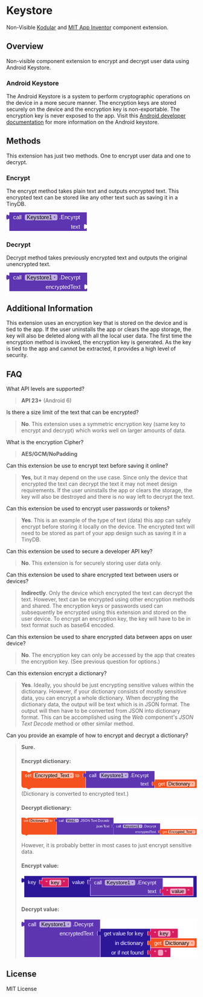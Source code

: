 # Keystore

Non-Visible [Kodular](https://creator.kodular.io/) and [MIT App Inventor](https://appinventor.mit.edu/) component extension.

## Overview


Non-visible component extension to encrypt and decrypt user data using Android Keystore.


### Android Keystore

The Android Keystore is a system to perform cryptographic operations on the device in a more secure manner. The encryption keys are stored securely on the device and the encryption key is non-exportable. The encryption key is never exposed to the app. Visit this [Android developer documentation](https://developer.android.com/training/articles/keystore) for more information on the Android keystore.

## Methods

This extension has just two methods. One to encrypt user data and one to decrypt.

### Encrypt

The encrypt method takes plain text and outputs encrypted text. This encrypted text can be stored like any other text such as saving it in a TinyDB.

![](/assets/component_method_encrypt.png?raw=true)

### Decrypt

Decrypt method takes previously encrypted text and outputs the original unencrypted text.

![](/assets/component_method_decrypt.png?raw=true)

## Additional Information

This extension uses an encryption key that is stored on the device and is tied to the app. If the user uninstalls the app or clears the app storage, the key will also be deleted along with all the local user data. The first time the encryption method is invoked, the encryption key is generated. As the key is tied to the app and cannot be extracted, it provides a high level of security.

## FAQ

What API levels are supported?
> **API 23+** (Android 6)

Is there a size limit of the text that can be encrypted?
> **No**. This extension uses a symmetric encryption key (same key to encrypt and decrypt) which works well on larger amounts of data.

What is the encryption Cipher?
> **AES/GCM/NoPadding**

Can this extension be use to encrypt text before saving it online?
> **Yes**, but it may depend on the use case. Since only the device that encrypted the text can decrypt the text it may not meet design requirements. If the user uninstalls the app or clears the storage, the key will also be destroyed and there is no way left to decrypt the text.

Can this extension be used to encrypt user passwords or tokens?
> **Yes**. This is an example of the type of text (data) this app can safely encrypt before storing it locally on the device. The encrypted text will need to be stored as part of your app design such as saving it in a TinyDB.

Can this extension be used to secure a developer API key?
> **No**. This extension is for securely storing user data only.

Can this extension be used to share encrypted text between users or devices?
> **Indirectly**. Only the device which encrypted the text can decrypt the text. However, text can be encrypted using other encryption methods and shared. The encryption keys or passwords used can subsequently be encrypted using this extension and stored on the user device. To encrypt an encryption key, the key will have to be in text format such as base64 encoded.

Can this extension be used to share encrypted data between apps on user device?
> **No**. The encryption key can only be accessed by the app that creates the encryption key. (See previous question for options.)

Can this extension encrypt a dictionary?
> **Yes**. Ideally, you should be just encrypting sensitive values within the dictionary. However, if your dictionary consists of mostly sensitive data, you can encrypt a whole dictionary. When decrypting the dictionary data, the output will be text which is in JSON format. The output will then have to be converted from JSON into dictionary format. This can be accomplished using the *Web* component's *JSON Text Decode* method or other similar method.

Can you provide an example of how to encrypt and decrypt a dictionary?
> **Sure.**
>
> #### Encrypt dictionary:
> ![](/assets/dictionary_encrypt.png?raw=true)
> (Dictionary is converted to encrypted text.)
>
> #### Decrypt dictionary:
> ![](/assets/dictionary_decrypt.png?raw=true)
>
> However, it is probably better in most cases to just encrypt sensitive data.
>
> #### Encrypt value:
> ![](/assets/value_encrypt.png?raw=true)
>
> #### Decrypt value:
> ![](/assets/value_decrypt.png?raw=true)

## License
MIT License
